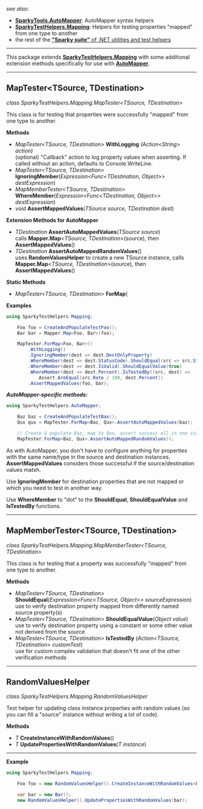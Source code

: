
_see also_:
* **[SparkyTools.AutoMapper](https://www.nuget.org/packages/SparkyTools.AutoMapper)**: AutoMapper syntax helpers
* **[SparkyTestHelpers.Mapping](https://www.nuget.org/packages/SparkyTestHelpers.Mapping)**: Helpers for testing properties "mapped" from one type to another
* the rest of the [**"Sparky suite"** of .NET utilities and test helpers](https://www.nuget.org/profiles/BrianSchroer)
---
This package extends **[SparkyTestHelpers.Mapping](https://www.nuget.org/packages/SparkyTestHelpers.Mapping)** with some additional extension methods specifically for use with **[AutoMapper](http://automapper.org/)**. 

---
## MapTester<TSource, TDestination>
*class SparkyTestHelpers.Mapping.MapTester<TSource, TDestination>*

This class is for testing that properties were successfully "mapped" from one type to another.

**Methods**
* *MapTester<TSource, TDestination>* **WithLogging** *(Action<*String*> action)*    
   (optional) "Callback" action to log property values when asserting. If called without an action, defaults to Console.WriteLine. 
* *MapTester<TSource, TDestination>* **IgnoringMember**(*Expression<Func<TDestination, Object>> destExpression*)  
* *MapMemberTester<TSource, TDestination>* **WhereMember**(*Expression<Func<TDestination, Object>> destExpression*)  
* *void* **AssertMappedValues**(*TSource source, TDestination dest*)  

**Extension Methods for AutoMapper**
* *TDestination* **AssertAutoMappedValues**(*TSource source*)   
   calls **Mapper.Map**<*TSource, TDestination*>(source), then **AssertMappedValues**()
* *TDestination* **AssertAutoMappedRandomValues**()   
   uses **RandomValuesHelper** to create a new TSource instance, calls **Mapper.Map**<*TSource, TDestination*>(source), then **AssertMappedValues**()
    
**Static Methods**
* *MapTester<TSource, TDestination>* **ForMap**( 

**Examples**

```csharp
using SparkyTestHelpers.Mapping;
```
```csharp
    Foo foo = CreateAndPopulateTestFoo();
    Bar bar = Mapper.Map<Foo, Bar>(foo); 

    MapTester.ForMap<Foo, Bar>()
        .WithLogging()
        .IgnoringMember(dest => dest.DestOnlyProperty)
        .WhereMember(dest => dest.StatusCode).ShouldEqual(src => src.Status)
        .WhereMember(dest => dest.IsValid).ShouldEqualValue(true)
        .WhereMember(dest => dest.Percent).IsTestedBy((src, dest) => 
            Assert.AreEqual(src.Rate / 100, dest.Percent))
        .AssertMappedValues(foo, bar);
```
***AutoMapper-specific methods:***

```csharp
using SparkyTestHelpers.AutoMapper;
```
```csharp
    Baz baz = CreateAndPopulateTestBax();
    Qux qux = MapTester.ForMap<Baz, Qux>.AssertAutoMappedValues(baz);
```
```csharp
    // Create & populate Baz, map to Qux, assert success all in one statement!
    MapTester.ForMap<Baz, Qux>.AssertAutoMappedRandomValues();
```
As with AutoMapper, you don't have to configure anything for properties with the same name/type in the source and destination instances.
**AssertMappedValues** considers those successful if the source/destination values matxh.

Use **IgnoringMember** for destination properties that are not mapped or which you need to test in another way.

Use **WhereMember** to "dot" to the **ShouldEqual**, **ShouldEqualValue** and **IsTestedBy** functions.

---
## MapMemberTester<TSource, TDestination>
*class SparkyTestHelpers.Mapping.MapMemberTester<TSource, TDestination>*

This class is for testing that a property was successfully "mapped" from one type to another.

**Methods**
* *MapTester<TSource, TDestination>* **ShouldEqual**(*Expression<Func<TSource, Object>> sourceExpression*)   
   use to verify destination property mapped from differently named source property(s)
* *MapTester<TSource, TDestination>* **ShouldEqualValue**(*Object value*)   
   use to verify destination property using a constant or some other value not derived from the source 
* *MapTester<TSource, TDestination>* **IsTestedBy** (*Action<TSource, TDestination> customTest*)   
   use for custom complex validation that doesn't fit one of the other verification methods

---
## RandomValuesHelper
*class SparkyTestHelpers.Mapping.RandomValuesHelper*

Test helper for updating class instance properties with random values (so you
can fill a "source" instance without writing a lot of code).

**Methods**
* *T* **CreateInstanceWithRandomValues**()  
* *T* **UpdatePropertiesWithRandomValues**(*T instance*)  
---
**Example**

```csharp
using SparkyTestHelpers.Mapping;
```
```csharp
    Foo foo = new RandomValuesHelper().CreateInstanceWithRandomValues<Foo>();

    var bar = new Bar();
    new RandomValuesHelper().UpdatePropertiesWithRandomValues(bar);
```

